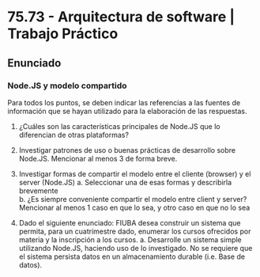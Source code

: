 # 75.73 - Arquitectura de software | Trabajo Práctico 
## Enunciado
### Node.JS y modelo compartido

Para todos los puntos, se deben indicar las referencias a las fuentes de información que se hayan utilizado para la elaboración de las respuestas.

1. ¿Cuáles son las características principales de Node.JS que lo diferencian de otras plataformas?
2. Investigar patrones de uso o buenas prácticas de desarrollo sobre Node.JS. Mencionar al menos 3 de forma breve.
3. Investigar formas de compartir el modelo entre el cliente (browser) y el server (Node.JS)
 a. Seleccionar una de esas formas y describirla brevemente  
 b. ¿Es siempre conveniente compartir el modelo entre client y server? Mencionar al menos 1 caso en que lo sea, y otro caso en que no lo sea
 
4. Dado el siguiente enunciado: FIUBA desea construir un sistema que permita, para un cuatrimestre dado, enumerar los cursos ofrecidos por materia y la inscripción a los cursos.
 a. Desarrolle un sistema simple utilizando Node.JS, haciendo uso de lo investigado. No se requiere que el sistema persista datos en un almacenamiento durable (i.e. Base de datos).
